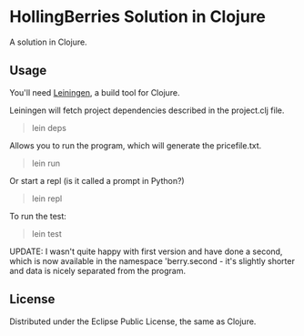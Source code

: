 # HollingBerries Solution in Clojure

A solution in Clojure.

## Usage

You'll need [Leiningen](https://github.com/technomancy/leiningen), a
build tool for Clojure.

Leiningen will fetch project dependencies described in the project.clj
file.
> lein deps

Allows you to run the program, which will generate the pricefile.txt.
> lein run

Or start a repl (is it called a prompt in Python?)
> lein repl

To run the test:
> lein test

UPDATE:
I wasn't quite happy with first version and have done a second, which
is now available in the namespace 'berry.second - it's slightly shorter
and data is nicely separated from the program.


## License

Distributed under the Eclipse Public License, the same as Clojure.
